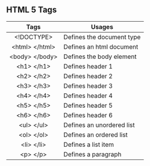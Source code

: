 ## HTML 5 Tags

|Tags|Usages|
|:-----:|--------|
|<!DOCTYPE>| Defines the document type |
|\<html> \</html>| Defines an html document |
|\<body> \</body>| Defines the body element |
|\<h1> \</h1> | Defines header 1|
|\<h2> \</h2> | Defines header 2|
|\<h3> \</h3> | Defines header 3|
|\<h4> \</h4> | Defines header 4|
|\<h5> \</h5> | Defines header 5|
|\<h6> \</h6> | Defines header 6|
|\<ul> \</ul>| Defines an unordered list|
|\<ol> \</ol> | Defines an ordered list|
|\<li> \</li> | Defines a list item|
|\<p> \</p>| Defines a paragraph|
